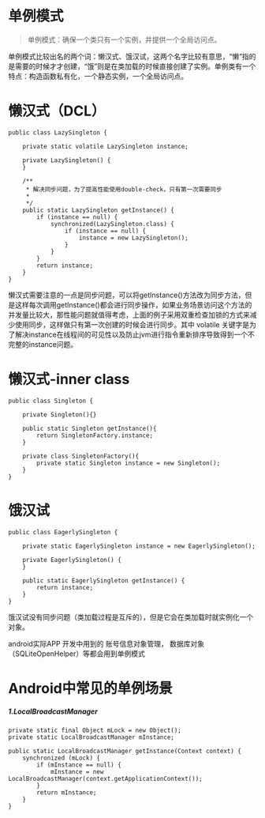 # 单例模式

>单例模式：确保一个类只有一个实例，并提供一个全局访问点。

单例模式比较出名的两个词：懒汉式、饿汉试，这两个名字比较有意思，“懒”指的是需要的时候才才创建，“饿”则是在类加载的时候直接创建了实例。单例类有一个特点：构造函数私有化，一个静态实例，一个全局访问点。

# 懒汉式（DCL）
```
public class LazySingleton {

    private static volatile LazySingleton instance;

    private LazySingleton() {
    }

    /**
     * 解决同步问题，为了提高性能使用double-check，只有第一次需要同步
     *
     */
    public static LazySingleton getInstance() {
        if (instance == null) {
            synchronized(LazySingleton.class) {
                if (instance == null) {
                    instance = new LazySingleton();
                }
            }
        }
        return instance;
    }
}
```
懒汉式需要注意的一点是同步问题，可以将getInstance()方法改为同步方法，但是这样每次调用getInstance()都会进行同步操作，如果业务场景访问这个方法的并发量比较大，那性能问题就值得考虑，上面的例子采用双重检查加锁的方式来减少使用同步，这样做只有第一次创建的时候会进行同步。其中 volatile 关键字是为了解决instance在线程间的可见性以及防止jvm进行指令重新排序导致得到一个不完整的instance问题。

# 懒汉式-inner class
```
public class Singleton {
	
	private Singleton(){}
	
	public static Singleton getInstance(){
		return SingletonFactory.instance;
	}
	
	private class SingletonFactory(){
		private static Singleton instance = new Singleton();
	}
}

```

# 饿汉试
```
public class EagerlySingleton {

    private static EagerlySingleton instance = new EagerlySingleton();

    private EagerlySingleton() {
    }

    public static EagerlySingleton getInstance() {
        return instance;
    }
}
```
饿汉试没有同步问题（类加载过程是互斥的），但是它会在类加载时就实例化一个对象。


android实际APP 开发中用到的 账号信息对象管理， 数据库对象（SQLiteOpenHelper）等都会用到单例模式

# Android中常见的单例场景
##### 1.LocalBroadcastManager
```
private static final Object mLock = new Object();
private static LocalBroadcastManager mInstance;

public static LocalBroadcastManager getInstance(Context context) {
    synchronized (mLock) {
        if (mInstance == null) {
            mInstance = new LocalBroadcastManager(context.getApplicationContext());
        }
        return mInstance;
    }
}
```    

